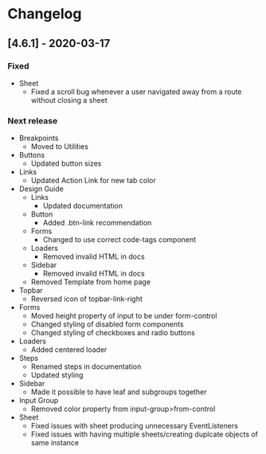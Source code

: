 # Changelog

## [4.6.1] - 2020-03-17

### Fixed

- Sheet
  - Fixed a scroll bug whenever a user navigated away from a route without closing a sheet

### Next release
- Breakpoints
  - Moved to Utilities
- Buttons
  - Updated button sizes
- Links
  - Updated Action Link for new tab color
- Design Guide
  - Links
    - Updated documentation
  - Button
    - Added .btn-link recommendation
  - Forms
    - Changed to use correct code-tags component
  - Loaders
    - Removed invalid HTML in docs
  - Sidebar
    - Removed invalid HTML in docs
  - Removed Template from home page
- Topbar
  - Reversed icon of topbar-link-right
- Forms
  - Moved height property of input to be under form-control
  - Changed styling of disabled form components
  - Changed styling of checkboxes and radio buttons
- Loaders
  - Added centered loader
- Steps
  - Renamed steps in documentation
  - Updated styling
- Sidebar
  - Made it possible to have leaf and subgroups together
- Input Group
  - Removed color property from input-group>from-control
- Sheet
  - Fixed issues with sheet producing unnecessary EventListeners
  - Fixed issues with having multiple sheets/creating duplcate objects of same instance

